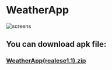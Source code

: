 # WeatherApp

![screens](https://user-images.githubusercontent.com/75883177/121669303-dae07800-cab4-11eb-8bb4-9252d822f671.png)


## You can download apk file:
### [WeatherApp(realese1.1).zip](https://github.com/KingKoval/WeatherApp/files/6252197/WeatherApp.realese1.1.zip)
